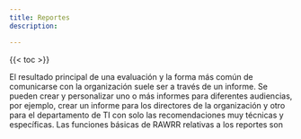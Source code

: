 ```yaml
---
title: Reportes
description: 

---
```


{{< toc >}}

El resultado principal de una evaluación y la forma más común de comunicarse con la
organización suele ser a través de un informe. Se pueden crear y personalizar uno o más
informes para diferentes audiencias, por ejemplo, crear un informe para los directores de la organización y otro para el departamento de TI con solo las recomendaciones muy 
técnicas y específicas. Las funciones básicas de RAWRR relativas a los reportes son

